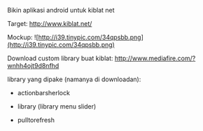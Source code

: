 Bikin aplikasi android untuk kiblat net

Target: http://www.kiblat.net/

Mockup:
![http://i39.tinypic.com/34qpsbb.png](http://i39.tinypic.com/34qpsbb.png)

Download custom library buat kiblat:
http://www.mediafire.com/?wnhh4ojt9d8nfhd

library yang dipake (namanya di downloadan):

- actionbarsherlock

- library (library menu slider)

- pulltorefresh